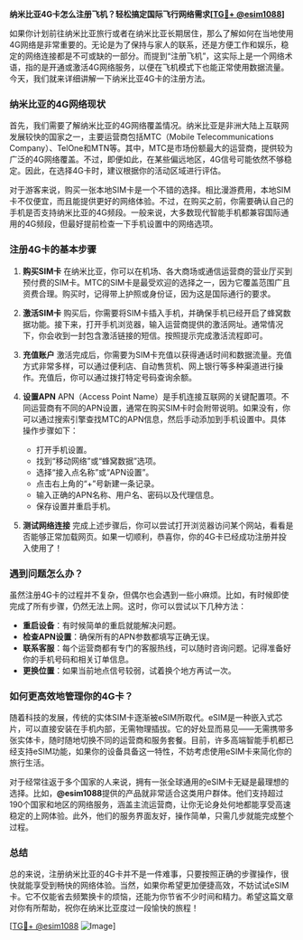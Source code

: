 **纳米比亚4G卡怎么注册飞机？轻松搞定国际飞行网络需求[[TG💪+ @esim1088](https://t.me/s/esim1088)]**

如果你计划前往纳米比亚旅行或者在纳米比亚长期居住，那么了解如何在当地使用4G网络是非常重要的。无论是为了保持与家人的联系，还是方便工作和娱乐，稳定的网络连接都是不可或缺的一部分。而提到“注册飞机”，这实际上是一个网络术语，指的是开通或激活4G网络服务，以便在飞机模式下也能正常使用数据流量。今天，我们就来详细讲解一下纳米比亚4G卡的注册方法。

### 纳米比亚的4G网络现状

首先，我们需要了解纳米比亚的4G网络覆盖情况。纳米比亚是非洲大陆上互联网发展较快的国家之一，主要运营商包括MTC（Mobile Telecommunications Company）、TelOne和MTN等。其中，MTC是市场份额最大的运营商，提供较为广泛的4G网络覆盖。不过，即便如此，在某些偏远地区，4G信号可能依然不够稳定。因此，在选择4G卡时，建议根据你的活动区域进行评估。

对于游客来说，购买一张本地SIM卡是一个不错的选择。相比漫游费用，本地SIM卡不仅便宜，而且能提供更好的网络体验。不过，在购买之前，你需要确认自己的手机是否支持纳米比亚的4G频段。一般来说，大多数现代智能手机都兼容国际通用的4G频段，但最好提前检查一下手机设置中的网络选项。

### 注册4G卡的基本步骤

1. **购买SIM卡**
   在纳米比亚，你可以在机场、各大商场或通信运营商的营业厅买到预付费的SIM卡。MTC的SIM卡是最受欢迎的选择之一，因为它覆盖范围广且资费合理。购买时，记得带上护照或身份证，因为这是国际通行的要求。

2. **激活SIM卡**
   购买后，你需要将SIM卡插入手机，并确保手机已经开启了蜂窝数据功能。接下来，打开手机浏览器，输入运营商提供的激活网址。通常情况下，你会收到一封包含激活链接的短信。按照提示完成激活流程即可。

3. **充值账户**
   激活完成后，你需要为SIM卡充值以获得通话时间和数据流量。充值方式非常多样，可以通过便利店、自动售货机、网上银行等多种渠道进行操作。充值后，你可以通过拨打特定号码查询余额。

4. **设置APN**
   APN（Access Point Name）是手机连接互联网的关键配置项。不同运营商有不同的APN设置，通常在购买SIM卡时会附带说明。如果没有，你可以通过搜索引擎查找MTC的APN信息，然后手动添加到手机设置中。具体操作步骤如下：
   - 打开手机设置。
   - 找到“移动网络”或“蜂窝数据”选项。
   - 选择“接入点名称”或“APN设置”。
   - 点击右上角的“+”号新建一条记录。
   - 输入正确的APN名称、用户名、密码以及代理信息。
   - 保存设置并重启手机。

5. **测试网络连接**
   完成上述步骤后，你可以尝试打开浏览器访问某个网站，看看是否能够正常加载网页。如果一切顺利，恭喜你，你的4G卡已经成功注册并投入使用了！

### 遇到问题怎么办？

虽然注册4G卡的过程并不复杂，但偶尔也会遇到一些小麻烦。比如，有时候即使完成了所有步骤，仍然无法上网。这时，你可以尝试以下几种方法：

- **重启设备**：有时候简单的重启就能解决问题。
- **检查APN设置**：确保所有的APN参数都填写正确无误。
- **联系客服**：每个运营商都有专门的客服热线，可以随时咨询问题。记得准备好你的手机号码和相关订单信息。
- **更换位置**：如果当前地点信号较弱，试着换个地方再试一次。

### 如何更高效地管理你的4G卡？

随着科技的发展，传统的实体SIM卡逐渐被eSIM所取代。eSIM是一种嵌入式芯片，可以直接安装在手机内部，无需物理插拔。它的好处显而易见——无需携带多张实体卡，随时随地切换不同的运营商和服务套餐。目前，许多高端智能手机都已经支持eSIM功能，如果你的设备具备这一特性，不妨考虑使用eSIM卡来简化你的旅行生活。

对于经常往返于多个国家的人来说，拥有一张全球通用的eSIM卡无疑是最理想的选择。比如，**@esim1088**提供的产品就非常适合这类用户群体。他们支持超过190个国家和地区的网络服务，涵盖主流运营商，让你无论身处何地都能享受高速稳定的上网体验。此外，他们的服务界面友好，操作简单，只需几步就能完成整个过程。

### 总结

总的来说，注册纳米比亚的4G卡并不是一件难事，只要按照正确的步骤操作，很快就能享受到畅快的网络体验。当然，如果你希望更加便捷高效，不妨试试eSIM卡。它不仅能省去频繁换卡的烦恼，还能为你节省不少时间和精力。希望这篇文章对你有所帮助，祝你在纳米比亚度过一段愉快的旅程！

[[TG💪+ @esim1088](https://t.me/s/esim1088) ![Image](https://i.postimg.cc/4NQfJmqS/Snipaste-2025-05-13-00-14-12.png)]